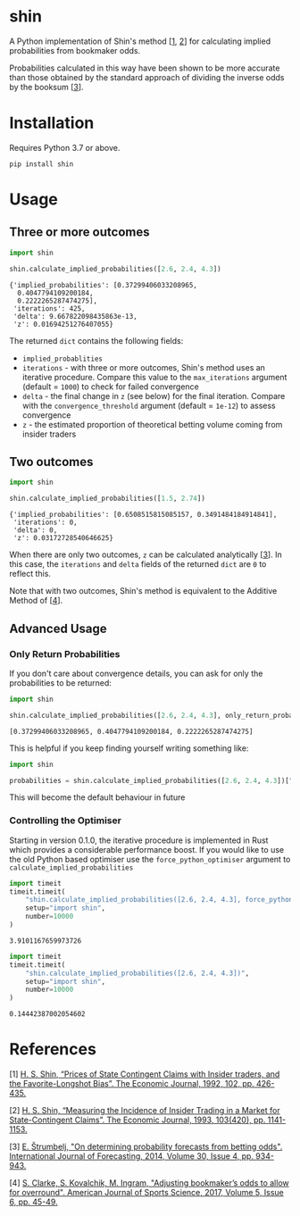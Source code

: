 # shin

A Python implementation of Shin's method [[1](#1), [2](#2)] for calculating implied probabilities from bookmaker odds.

Probabilities calculated in this way have been shown to be more accurate than those obtained by the standard approach
of dividing the inverse odds by the booksum [[3](#3)].

# Installation

Requires Python 3.7 or above.

```
pip install shin
```

# Usage

## Three or more outcomes

```python
import shin

shin.calculate_implied_probabilities([2.6, 2.4, 4.3])
```

```
{'implied_probabilities': [0.37299406033208965,
  0.4047794109200184,
  0.2222265287474275],
 'iterations': 425,
 'delta': 9.667822098435863e-13,
 'z': 0.01694251276407055}
```

The returned `dict` contains the following fields:

* `implied_probablities`
* `iterations` - with three or more outcomes, Shin's method uses an iterative procedure. Compare this value to the
`max_iterations` argument (default = `1000`) to check for failed convergence
* `delta` - the final change in `z` (see below) for the final iteration. Compare with the `convergence_threshold`
argument (default = `1e-12`) to assess convergence
* `z` - the estimated proportion of theoretical betting volume coming from insider traders

## Two outcomes 

```python
import shin

shin.calculate_implied_probabilities([1.5, 2.74])
```

```
{'implied_probabilities': [0.6508515815085157, 0.3491484184914841],
 'iterations': 0,
 'delta': 0,
 'z': 0.03172728540646625}
```

When there are only two outcomes, `z` can be calculated analytically [[3](#3)]. In this case, the `iterations` and
`delta` fields of the returned `dict` are `0` to reflect this.

Note that with two outcomes, Shin's method is equivalent to the Additive Method of [[4](#4)].

## Advanced Usage

### Only Return Probabilities

If you don't care about convergence details, you can ask for only the probabilities to be returned:

```python
import shin

shin.calculate_implied_probabilities([2.6, 2.4, 4.3], only_return_probabilities=True)
```

```
[0.37299406033208965, 0.4047794109200184, 0.2222265287474275]
```

This is helpful if you keep finding yourself writing something like:

```python
import shin

probabilities = shin.calculate_implied_probabilities([2.6, 2.4, 4.3])["implied_probabilities"]
```

This will become the default behaviour in future

### Controlling the Optimiser

Starting in version 0.1.0, the iterative procedure is implemented in Rust which provides a
considerable performance boost. If you would like to use the old Python based optimiser use the
`force_python_optimiser` argument to `calculate_implied_probabilities`

```python
import timeit
timeit.timeit(
    "shin.calculate_implied_probabilities([2.6, 2.4, 4.3], force_python_optimiser=True)",
    setup="import shin",
    number=10000
)
```

```
3.9101167659973726
```

```python
import timeit
timeit.timeit(
    "shin.calculate_implied_probabilities([2.6, 2.4, 4.3])",
    setup="import shin",
    number=10000
)
```

```
0.14442387002054602
```

# References

<a id="1">[1]</a> 
[H. S. Shin, “Prices of State Contingent Claims with Insider
traders, and the Favorite-Longshot Bias”. The Economic
Journal, 1992, 102, pp. 426-435.](https://doi.org/10.2307/2234526)

<a id="2">[2]</a> 
[H. S. Shin, “Measuring the Incidence of Insider Trading in a
Market for State-Contingent Claims”. The Economic Journal,
1993, 103(420), pp. 1141-1153.](https://doi.org/10.2307/2234240)

<a id="3">[3]</a>
[E. Štrumbelj, "On determining probability forecasts from betting odds".
International Journal of Forecasting, 2014, Volume 30, Issue 4,
pp. 934-943.](https://doi.org/10.1016/j.ijforecast.2014.02.008)

<a id="3">[4]</a>
[S. Clarke, S. Kovalchik, M. Ingram, "Adjusting bookmaker’s odds to allow for
overround". American Journal of Sports Science, 2017, Volume 5, Issue 6,
pp. 45-49.](https://doi.org/10.11648/j.ajss.20170506.12)